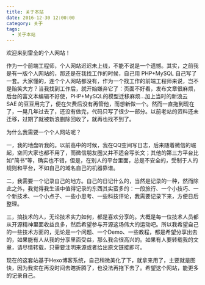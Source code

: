 ```yaml
---
title: 关于本站
date: 2016-12-30 12:00:00
category: 关于
tags:
  - 关于本站
---
```


欢迎来到雷全的个人网站！

作为一个前端工程师，个人网站迟迟未上线，不能不说是一个遗憾。其实，之前我是有一版个人网站的，那还是在我找工作的时候，自己用 PHP+MySQL 自己写了一套。大家懂的，连个个人网站都没有，作为一个找工作的前端工程师来说，岂不是贻笑大方？当我找到工作后，就开始嫌弃它了：页面不好看，发布文章很麻烦，后台的富文本编辑不好使，PHP+MySQL的模型迁移麻烦...加上当时的新浪云 SAE 的豆豆用完了，便在欠费后没有再管他，而想新做一个。然而一直拖到现在了，一晃几年过去了，还没有做完，代码只写了很少一部分。以前老站的资料还未迁移，过期了就被新浪删除回收了，就再也找不到了。

<!--more-->

为什么我需要一个个人网站呢？

一，我的地盘听我的。以前高中的时候，我在QQ空间写日志，后来随着微信的崛起，空间大家也都不用了，而微信朋友圈又并不适合写长文；其他的第三方平台比如“简书”等，确实也不错，但是，在别人的平台里面，总是不安全的，受制于人的规则和平台，不如自己的域名自己的机器靠谱。

二，我需要一个记录自己的地方。自己的日记什么的，当然是记录的一种，然而除此之外，我觉得我生活中值得记录的东西其实蛮多的：一段旅行、一个小技巧、一个新技术、一个小点子、一些小思考、一些科技评论，我需要记录下来，方便日后整理。

三，搞技术的人，无论技术实力如何，都是喜欢分享的。大概是每一位技术人员都从开源精神里面收益良多，然后希望参与开源这场伟大的运动吧。所以我希望自己的一些技术方面的，无论是一个问题、一个Demo、一些教程，都是希望分享出去的，如果能有人从我的分享里面受益，那么我会很高兴的。如果有人要转载我的文章，请尽情转载，只需要注明来源或者给出原文链接即可。

现在的这套站基于Hexo博客系统，自己稍微美化了下，就拿来用了，主要就是图快，因为我实在再没时间去瞎折腾了，也没法再拖下去了。希望这个网站，能更多的记录自己。
